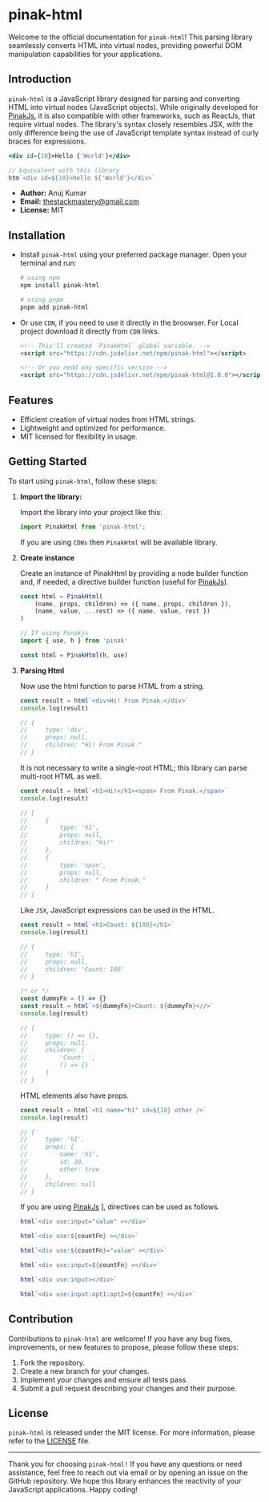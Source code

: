 # pinak-html

Welcome to the official documentation for `pinak-html`! This parsing library seamlessly converts HTML into virtual nodes, providing powerful DOM manipulation capabilities for your applications.

## Introduction

`pinak-html` is a JavaScript library designed for parsing and converting HTML into virtual nodes (JavaScript objects). While originally developed for [PinakJs](https://github.com/pinakjs/pinak), it is also compatible with other frameworks, such as ReactJs, that require virtual nodes. The library's syntax closely resembles JSX, with the only difference being the use of JavaScript template syntax instead of curly braces for expressions.

```jsx
<div id={10}>Hello {'World'}</div>

// Equivalent with this library
htm`<div id=${10}>hello ${'World'}</div>`
```

- **Author:** Anuj Kumar
- **Email:** thestackmastery@gmail.com
- **License:** MIT

## Installation

- Install `pinak-html` using your preferred package manager. Open your terminal and run:

    ```bash
    # using npm
    npm install pinak-html

    # using pnpm
    pnpm add pinak-html
    ```

- Or use `CDN`, if you need to use it directly in the broowser. For Local project download it directly from `CDN` links.

    ```html
    <!-- This'll created `PinakHtml` global variable. -->
    <script src="https://cdn.jsdelivr.net/npm/pinak-html"></script>

    <!-- Or you nedd any specific version -->
    <script src="https://cdn.jsdelivr.net/npm/pinak-html@1.0.0"></script>
    ```


## Features

- Efficient creation of virtual nodes from HTML strings.
- Lightweight and optimized for performance.
- MIT licensed for flexibility in usage.

## Getting Started

To start using `pinak-html`, follow these steps:

1. **Import the library:**

   Import the library into your project like this:

   ```js
   import PinakHtml from 'pinak-html';
   ```

   If you are using `CDNs` then `PinakHtml` will be available library.

2. **Create instance**

   Create an instance of PinakHtml by providing a node builder function and, if needed, a directive builder function (useful for [PinakJs](https://github.com/pinakjs/pinak)).

    ```js
    const html = PinakHtml(
        (name, props, children) => ({ name, props, children }), 
        (name, value, ...rest) => ({ name, value, rest })
    )

    // If using Pinakjs
    import { use, h } from 'pinak'

    const html = PinakHtml(h, use)
    ```

3. **Parsing Html**

    Now use the html function to parse HTML from a string.

    ```js
    const result = html`<div>Hi! From Pinak.</div>`
    console.log(result)

    // {
    //     type: 'div',
    //     props: null,
    //     children: "Hi! From Pinak."
    // }
    ```
    It is not necessary to write a single-root HTML; this library can parse multi-root HTML as well.

    ```js
    const result = html`<h1>Hi!</h1><span> From Pinak.</span>`
    console.log(result)

    // [
    //     {
    //         type: 'h1',
    //         props: null,
    //         children: "Hi!"
    //     },
    //     {
    //         type: 'span',
    //         props: null,
    //         children: " From Pinak."
    //     }
    // ]
    ```

    Like `JSX`, JavaScript expressions can be used in the HTML.

    ```js
    const result = html`<h1>Count: ${100}</h1>`
    console.log(result)

    // {
    //     type: 'h1',
    //     props: null,
    //     children: 'Count: 100'
    // }

    /* or */
    const dummyFn = () => {}
    const result = html`<${dummyFn}>Count: ${dummyFn}<//>`
    console.log(result)

    // {
    //     type: () => {},
    //     props: null,
    //     children: [
    //         'Count: ',
    //         () => {}
    //     ]
    // }
    ```

    HTML elements also have props.

    ```js
    const result = html`<h1 name="h1" id=${10} other />`
    console.log(result)

    // {
    //     type: 'h1',
    //     props: {
    //         name: 'h1',
    //         id: 10,
    //         other: true
    //     },
    //     children: null
    // }
    ```

    If you are using [PinakJs](https://github.com/pinakjs/pinak) ], directives can be used as follows.

    ```js
    html`<div use:input="value" ></div>`

    html`<div use:${countFn} ></div>`

    html`<div use:${countFn}="value" ></div>`

    html`<div use:input=${countFn} ></div>`

    html`<div use:input></div>`

    html`<div use:input:opt1:opt2=${countFn} ></div>`
    ```

## Contribution

Contributions to `pinak-html` are welcome! If you have any bug fixes, improvements, or new features to propose, please follow these steps:

1. Fork the repository.
2. Create a new branch for your changes.
3. Implement your changes and ensure all tests pass.
4. Submit a pull request describing your changes and their purpose.

## License

`pinak-html` is released under the MIT license. For more information, please refer to the [LICENSE](./LICENSE) file.

---

Thank you for choosing `pinak-html!` If you have any questions or need assistance, feel free to reach out via email or by opening an issue on the GitHub repository. We hope this library enhances the reactivity of your JavaScript applications. Happy coding!

